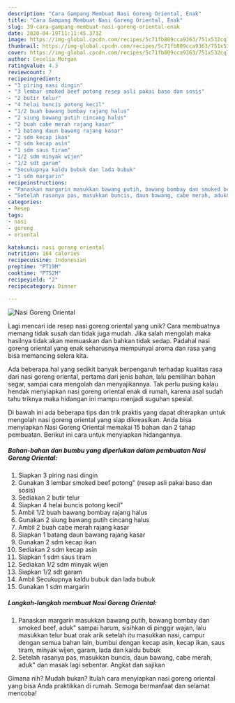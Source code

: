```yaml
---
description: "Cara Gampang Membuat Nasi Goreng Oriental, Enak"
title: "Cara Gampang Membuat Nasi Goreng Oriental, Enak"
slug: 39-cara-gampang-membuat-nasi-goreng-oriental-enak
date: 2020-04-19T11:11:45.373Z
image: https://img-global.cpcdn.com/recipes/5c71fb809cca9363/751x532cq70/nasi-goreng-oriental-foto-resep-utama.jpg
thumbnail: https://img-global.cpcdn.com/recipes/5c71fb809cca9363/751x532cq70/nasi-goreng-oriental-foto-resep-utama.jpg
cover: https://img-global.cpcdn.com/recipes/5c71fb809cca9363/751x532cq70/nasi-goreng-oriental-foto-resep-utama.jpg
author: Cecelia Morgan
ratingvalue: 4.3
reviewcount: 7
recipeingredient:
- "3 piring nasi dingin"
- "3 lembar smoked beef potong resep asli pakai baso dan sosis"
- "2 butir telur"
- "4 helai buncis potong kecil"
- "1/2 buah bawang bombay rajang halus"
- "2 siung bawang putih cincang halus"
- "2 buah cabe merah rajang kasar"
- "1 batang daun bawang rajang kasar"
- "2 sdm kecap ikan"
- "2 sdm kecap asin"
- "1 sdm saus tiram"
- "1/2 sdm minyak wijen"
- "1/2 sdt garam"
- "Secukupnya kaldu bubuk dan lada bubuk"
- "1 sdm margarin"
recipeinstructions:
- "Panaskan margarin masukkan bawang putih, bawang bombay dan smoked beef, aduk&#34; sampai harum, sisihkan di pinggir wajan, lalu masukkan telur buat orak arik setelah itu masukkan nasi, campur dengan semua bahan lain, bumbui dengan kecap asin, kecap ikan, saus tiram, minyak wijen, garam, lada dan kaldu bubuk"
- "Setelah rasanya pas, masukkan buncis, daun bawang, cabe merah, aduk&#34; dan masak lagi sebentar. Angkat dan sajikan"
categories:
- Resep
tags:
- nasi
- goreng
- oriental

katakunci: nasi goreng oriental 
nutrition: 164 calories
recipecuisine: Indonesian
preptime: "PT19M"
cooktime: "PT52M"
recipeyield: "2"
recipecategory: Dinner

---
```



![Nasi Goreng Oriental](https://img-global.cpcdn.com/recipes/5c71fb809cca9363/751x532cq70/nasi-goreng-oriental-foto-resep-utama.jpg)

Lagi mencari ide resep nasi goreng oriental yang unik? Cara membuatnya memang tidak susah dan tidak juga mudah. Jika salah mengolah maka hasilnya tidak akan memuaskan dan bahkan tidak sedap. Padahal nasi goreng oriental yang enak seharusnya mempunyai aroma dan rasa yang bisa memancing selera kita.

Ada beberapa hal yang sedikit banyak berpengaruh terhadap kualitas rasa dari nasi goreng oriental, pertama dari jenis bahan, lalu pemilihan bahan segar, sampai cara mengolah dan menyajikannya. Tak perlu pusing kalau hendak menyiapkan nasi goreng oriental enak di rumah, karena asal sudah tahu triknya maka hidangan ini mampu menjadi suguhan spesial.




Di bawah ini ada beberapa tips dan trik praktis yang dapat diterapkan untuk mengolah nasi goreng oriental yang siap dikreasikan. Anda bisa menyiapkan Nasi Goreng Oriental memakai 15 bahan dan 2 tahap pembuatan. Berikut ini cara untuk menyiapkan hidangannya.

<!--inarticleads1-->

##### Bahan-bahan dan bumbu yang diperlukan dalam pembuatan Nasi Goreng Oriental:

1. Siapkan 3 piring nasi dingin
1. Gunakan 3 lembar smoked beef potong&#34; (resep asli pakai baso dan sosis)
1. Sediakan 2 butir telur
1. Siapkan 4 helai buncis potong kecil&#34;
1. Ambil 1/2 buah bawang bombay rajang halus
1. Gunakan 2 siung bawang putih cincang halus
1. Ambil 2 buah cabe merah rajang kasar
1. Siapkan 1 batang daun bawang rajang kasar
1. Gunakan 2 sdm kecap ikan
1. Sediakan 2 sdm kecap asin
1. Siapkan 1 sdm saus tiram
1. Sediakan 1/2 sdm minyak wijen
1. Siapkan 1/2 sdt garam
1. Ambil Secukupnya kaldu bubuk dan lada bubuk
1. Gunakan 1 sdm margarin




<!--inarticleads2-->

##### Langkah-langkah membuat Nasi Goreng Oriental:

1. Panaskan margarin masukkan bawang putih, bawang bombay dan smoked beef, aduk&#34; sampai harum, sisihkan di pinggir wajan, lalu masukkan telur buat orak arik setelah itu masukkan nasi, campur dengan semua bahan lain, bumbui dengan kecap asin, kecap ikan, saus tiram, minyak wijen, garam, lada dan kaldu bubuk
1. Setelah rasanya pas, masukkan buncis, daun bawang, cabe merah, aduk&#34; dan masak lagi sebentar. Angkat dan sajikan




Gimana nih? Mudah bukan? Itulah cara menyiapkan nasi goreng oriental yang bisa Anda praktikkan di rumah. Semoga bermanfaat dan selamat mencoba!
